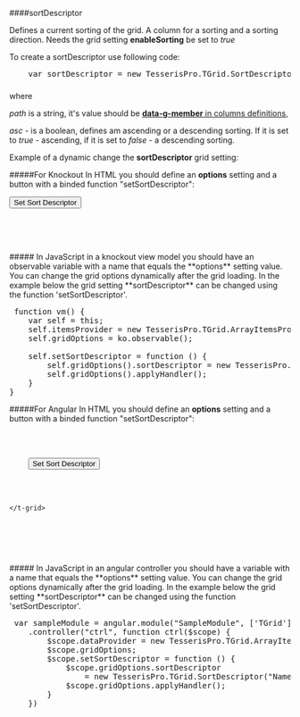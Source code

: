 ﻿####sortDescriptor

Defines a current sorting of the grid. A column for a sorting and a sorting direction. Needs the grid setting **enableSorting** be set to *true*

To create a sortDescriptor use following code:

<!--Start the highlighter-->
<pre class="brush: js">
	var sortDescriptor = new TesserisPro.TGrid.SortDescriptor(path, asc);
</pre>
#####
where 

*path* is a string, it's value should be [**data-g-member** in columns definitions](#!/ColumnsDefinitions/data-g-member),

*asc* - is a boolean, defines am ascending or a descending sorting. If it is set to *true* - ascending, if it is set to *false* - a descending sorting.

Example of a dynamic change the **sortDescriptor** grid setting:

#####For Knockout
In HTML you should define an **options** setting and a button with a binded function "setSortDescriptor":

<pre class="brush: html">
<input type="button" value="Set Sort Descriptor" data-bind="click: setSortDescriptor"/>
<div data-bind="tgrid:{provider:itemsProvider, options:gridOptions, enableSorting:true}">
	<script type="text/html">
        <column  data-g-member="Name"> 
        </column>
	</script>
</div>
</pre>
#####
In JavaScript in a knockout view model you should have an observable variable with a name that equals the **options** setting value. 
You can change the grid options dynamically after the grid loading. In the example below the grid setting **sortDescriptor**
can be changed using the function 'setSortDescriptor'.

<pre class="brush: js">
 function vm() {
    var self = this;
    self.itemsProvider = new TesserisPro.TGrid.ArrayItemsProvider(items);
    self.gridOptions = ko.observable();

    self.setSortDescriptor = function () {
        self.gridOptions().sortDescriptor = new TesserisPro.TGrid.SortDescriptor("Name", true);
        self.gridOptions().applyHandler();
	}
}
</pre>

#####For Angular
In HTML you should define an **options** setting and a button with a binded function "setSortDescriptor":
<pre class="brush: html">
<div ng-app="SampleModule">
  <div ng-controller="ctrl">
	<input type="button" value="Set Sort Descriptor" ng-click="setSortDescriptor();"/>
	<t-grid provider="dataProvider" options="gridOptions" enableSorting="true">
		<script type="text/html">
           <column  data-g-member="Name"> 
           </column>
		</script>
	</t-grid>
  </div>
</div>
</pre>
#####
In JavaScript in an angular controller you should have a variable with a name that equals the **options** setting value. 
You can change the grid options dynamically after the grid loading. In the example below the grid setting **sortDescriptor**
can be changed using the function 'setSortDescriptor'.

<pre class="brush:js">
 var sampleModule = angular.module("SampleModule", ['TGrid'])
    .controller("ctrl", function ctrl($scope) {
        $scope.dataProvider = new TesserisPro.TGrid.ArrayItemsProvider(items);
        $scope.gridOptions;
		$scope.setSortDescriptor = function () {
            $scope.gridOptions.sortDescriptor 
				= new TesserisPro.TGrid.SortDescriptor("Name", true);
            $scope.gridOptions.applyHandler();
		}
	})
</pre>

#####

<script type="text/javascript">
    SyntaxHighlighter.highlight();
</script>
